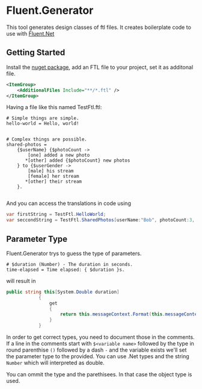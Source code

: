 
# Fluent.Generator
This tool generates design classes of ftl files. It creates boilerplate code to use with [Fluent.Net](https://github.com/blushingpenguin/Fluent.Net)

## Getting Started

Install the [nuget package](https://www.nuget.org/packages/SourceGenerator.Fluent), add an FTL file to your project, set it as additonal file.

```xml
<ItemGroup>
    <AdditionalFiles Include="**/*.ftl" />
</ItemGroup>
```

Having a file like this named TestFtl.ftl:
```ftl
# Simple things are simple.
hello-world = Hello, world!


# Complex things are possible.
shared-photos =
    {$userName} {$photoCount ->
        [one] added a new photo
       *[other] added {$photoCount} new photos
    } to {$userGender ->
        [male] his stream
        [female] her stream
       *[other] their stream
    }.  


```

And you can access the translations in code using
```c#
var firstString = TestFtl.HelloWorld;
var seccondString = TestFtl.SharedPhotos[userName:"Bob", photoCount:3, userGender:"male"];
```

## Parameter Type

Fluent.Generator trys to guess the type of parameters.
```
# $duration (Number) - The duration in seconds.
time-elapsed = Time elapsed: { $duration }s.
```

will result in

```c#
public string this[System.Double duration]
            {
                get
                {
                    return this.messageContext.Format(this.messageContext.GetMessage("time-elapsed"), new Dictionary<string, object>{{"duration", duration}});
                }
            }
```

In order to get correct types, you need to document those in the comments. If a line in the comments start with `$<variable name>` followed by the type in round parenthise `()` followed by a dash `-` and the variable exists
we'll set the parameter type to the provided. You can use .Net types and the string `Number` which will interpreted as double.

You can ommit the type and the parethisees. In that case the object type is used.


